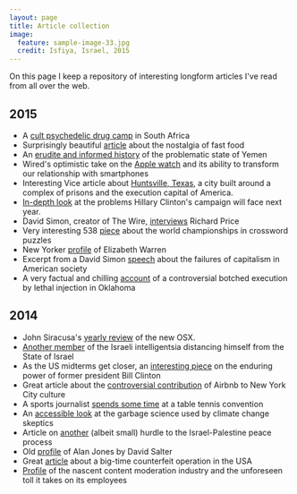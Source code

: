 ```yaml
---
layout: page
title: Article collection
image:
  feature: sample-image-33.jpg
  credit: Isfiya, Israel, 2015
---
```


On this page I keep a repository of interesting longform articles I've read from all over the web. 

## 2015

- A [cult psychedelic drug camp](http://www.vice.com/read/drug-boot-camp-131) in South Africa
- Surprisingly beautiful [article](http://www.eater.com/2014/11/5/7155501/life-in-chains-kfc-taco-bell) about the nostalgia of fast food
- An [erudite and informed history](http://pando.com/2015/03/28/the-war-nerd-a-brief-history-of-the-yemen-clusterfck/) of the problematic state of Yemen
- Wired's optimistic take on the [Apple watch](http://www.wired.com/2015/04/the-apple-watch/) and its ability to transform our relationship with smartphones
- Interesting Vice article about [Huntsville, Texas](http://www.vice.com/read/what-happens-when-you-build-a-town-around-a-prison), a city built around a complex of prisons and the execution capital of America.
- [In-depth look](http://nymag.com/daily/intelligencer/2015/04/hillary-clinton-2016-campaign.html) at the problems Hillary Clinton's campaign will face next year. 
- David Simon, creator of The Wire, [interviews](https://www.guernicamag.com/interviews/the-cousins-karamazov/) Richard Price
- Very interesting 538 [piece](http://fivethirtyeight.com/features/dan-feyer-american-crossword-puzzle-tournament/) about the world championships in crossword puzzles
- New Yorker [profile](http://www.newyorker.com/magazine/2015/05/04/the-virtual-candidate) of Elizabeth Warren
- Excerpt from a David Simon [speech](http://www.theguardian.com/world/2013/dec/08/david-simon-capitalism-marx-two-americas-wire?CMP=soc_567) about the failures of capitalism in American society
- A very factual and chilling [account](http://www.theatlantic.com/magazine/archive/2015/06/execution-clayton-lockett/392069/) of a controversial botched execution by lethal injection in Oklahoma

## 2014 

- John Siracusa's [yearly review](http://arstechnica.com/apple/2014/10/os-x-10-10/) of the new OSX.
- [Another member](http://www.theguardian.com/world/2014/oct/10/shlomo-sand-i-wish-to-cease-considering-myself-a-jew) of the Israeli intelligentsia distancing himself from the State of Israel
- As the US midterms get closer, an [interesting piece](http://www.bloomberg.com/politics/features/2014-10-17/bill-clinton-in-bubbaland) on the enduring power of former president Bill Clinton
- Great article about the [controversial contribution](http://nymag.com/news/features/airbnb-in-new-york-debate-2014-9/) of Airbnb to New York City culture
- A sports journalist [spends some time](http://deadspin.com/the-immigrant-sport-what-ping-pong-means-in-america-1641189714) at a table tennis convention
- An [accessible look](http://www.theguardian.com/environment/climate-consensus-97-per-cent/2014/oct/21/global-warming-contrarian-paper-unrealistic-inaccurate) at the garbage science used by climate change skeptics
- Article on [another](https://www.instapaper.com/read/523962547) (albeit small) hurdle to the Israel-Palestine peace process
- Old [profile](http://www.themonthly.com.au/monthly-essays-david-salter-whos-breakfast-mr-jones-sydney039s-talkback-titan-and-his-mythical-power) of Alan Jones by David Salter
- Great [article](http://www.gq.com/long-form/the-great-paper-caper) about a big-time counterfeit operation in the USA
- [Profile](http://www.wired.com/2014/10/content-moderation/) of the nascent content moderation industry and the unforeseen toll it takes on its employees